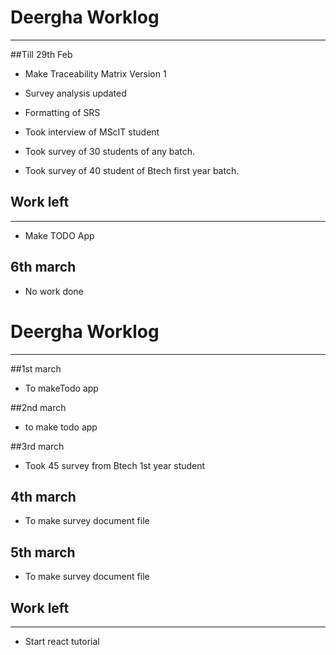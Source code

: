 # Deergha Worklog

----
##Till 29th Feb


- Make Traceability Matrix Version 1

- Survey analysis updated

- Formatting of SRS

- Took interview of MScIT student

- Took survey of 30 students of any batch.

- Took survey of 40 student of Btech first year batch.


## Work left

----
-  Make TODO App

## 6th march 

- No work done


# Deergha Worklog

----
##1st march


- To makeTodo app

##2nd march

- to make todo app

##3rd march 

- Took 45 survey from Btech 1st year student 

## 4th march

- To make survey document file 

## 5th march

- To make survey document file 

 
## Work left

----
-  Start react tutorial
 


